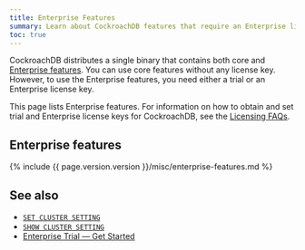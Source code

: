 ```yaml
---
title: Enterprise Features
summary: Learn about CockroachDB features that require an Enterprise license key.
toc: true
---
```


CockroachDB distributes a single binary that contains both core and [Enterprise features](https://www.cockroachlabs.com/pricing/). You can use core features without any license key. However, to use the Enterprise features, you need either a trial or an Enterprise license key.

This page lists Enterprise features. For information on how to obtain and set trial and Enterprise license keys for CockroachDB, see the [Licensing FAQs](licensing-faqs.html#obtain-a-license).

## Enterprise features

{% include {{ page.version.version }}/misc/enterprise-features.md %}

## See also

- [`SET CLUSTER SETTING`](set-cluster-setting.html)
- [`SHOW CLUSTER SETTING`](show-cluster-setting.html)
- [Enterprise Trial –– Get Started](get-started-with-enterprise-trial.html)